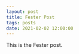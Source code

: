 ```yaml
---
layout: post
title: Fester Post
tags: posts
date: 2021-02-02 12:00:00
---
```


This is the Fester post.